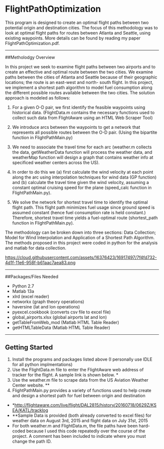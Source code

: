# FlightPathOptimization

This program is designed to create an optimal flight paths between two potential origin and destination cities. The focus of this methodology was to look at optimal flight paths for routes between Atlanta and Seattle, using existing waypoints. More details can be found by reading my paper FlightPathOptimization.pdf.
_____________________________________________________________________________________________________________________________

##Metholodgy Overview

In this project we seek to examine flight paths between two airports and to create an effective and optimal route between the two cities. We examine paths between the cities of Atlanta and Seattle because of their geographic locations; the route is an east-west and north- south flight. In this project, we implement a shortest path algorithm to model fuel consumption along the different possible routes available between the two cities. The solution approach is modeled as follows:


1) For a given O-D pair, we first identify the feasible waypoints using historical data. (FlightData.m contains the necessary functions used to collect such data from FlightAware using an HTML Web Scraper Tool)

2) We introduce arcs between the waypoints to get a network that represents all possible routes between the O-D pair. (Using the bipartite function in FlightPathMain.py)

3) We need to associate the travel time for each arc (weather.m collects the data, getWeatherData function will process the weather data, and weatherMap function will design a graph that contains weather info at specificed weather centers across the US). 

4) In order to do this we (a) first calculate the wind velocity at each point along the arc using interpolation techniques for wind data (GP function) and (b) calculate the travel time given the wind velocity, assuming a constant optimal cruising speed for the plane (speed_calc function in FlightPathMain.py).

5) We solve the network for shortest travel time to identify the optimal flight path. This flight path minimizes fuel usage since ground speed is assumed constant (hence fuel consumption rate is held constant.) Therefore, shortest travel time yields a fuel-optimal route (shortest_path function in FlightPathMain.py).


The methodology can be broken down into three sections: Data Collection; Model for Wind Interpolation and Application of a Shortest Path Algorithm. The methods proposed in this project were coded in python for the analysis and matlab for data collection.

https://cloud.githubusercontent.com/assets/16376423/16917497/7f4fd732-4d1f-11e6-958f-b61aac7aea83.png

_____________________________________________________________________________________________________________________________

##Packages/Files Needed 

* Python 2.7
* Matlab 13a
* xlrd (excel reader) 
* networkx (graph theory operations)
* haversine (lat and lon operations)
* pyexcel.cookbook (converts csv file to excel file)
* global_airports.xlsx (global airports lat and lon)
* getTableFromWeb_mod (Matlab HTML Table Reader)
* getHTMLTableData (Matlab HTML Table Reader)

_____________________________________________________________________________________________________________________________

## Getting Started

1. Install the programs and packages listed above (I personally use IDLE for all python implmentations)
2. Use the FlightData.m file to enter the FlightAware web address of tracker for the flight. A sample link is shown below. *
3. Use the weather.m file to scrape data from the US Aviation Weather Center website. **
4. FlightPathMain.py provides a variety of functions used to help create and design a shortest path for fuel between origin and destination 

- *http://flightaware.com/live/flight/DAL2815/history/20160718/0629Z/KSEA/KATL/tracklog 
- **Sample Data is provided (both already converted to excel files) for weather data on August 3rd, 2015 and flight data on July 31st, 2015
- For both weather.m and FlightData.m, the file paths have been hard-coded because I used this code repeatedly over the course of the project. A comment has been included to indicate where you must change the path ID. 
